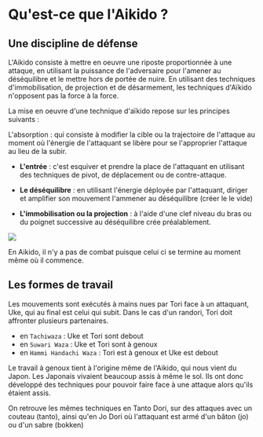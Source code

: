 # Qu'est-ce que l'Aikido ?

## Une discipline de défense

L'Aikido consiste à mettre en oeuvre une riposte proportionnée à une attaque, en utilisant la puissance de l'adversaire pour l'amener au déséquilibre et le mettre hors de portée de nuire. En utilisant des techniques d'immobilisation, de projection et de désarmement, les techniques d'Aïkido n'opposent pas la force à la force. 

La mise en oeuvre d'une technique d'aïkido repose sur les principes suivants :

L'absorption : qui consiste à modifier la cible ou la trajectoire de l'attaque au moment où l'énergie de l'attaquant se libère pour se l'approprier l'attaque au lieu de la subir.

* **L'entrée** : c'est esquiver et  prendre la place de l'attaquant en utilisant des techniques de pivot, de déplacement ou de contre-attaque.

* **Le déséquilibre** : en utilisant l'énergie déployée par l'attaquant, diriger et amplifier son mouvement l'ammener au déséquilibre (créer le le vide)

* **L'immobilisation ou la projection** : à l'aide d'une clef niveau du bras ou du poignet successive au déséquilibre crée préalablement.

![](/images/feg_johnny_1.jpg)

En Aikido, il n'y a pas de combat puisque celui ci se termine au moment même où il commence.

## Les formes de travail

Les mouvements sont exécutés à mains nues par Tori face à un attaquant, Uke, qui au final est celui qui subit. Dans le cas d'un randori, Tori doit affronter plusieurs partenaires.

- en ```Tachiwaza``` : Uke et Tori sont debout
- en ```Suwari Waza``` : Uke et Tori sont à genoux
- en ```Hammi Handachi Waza``` : Tori est à genoux et Uke est debout

Le travail à genoux tient à l'origine même de l'Aikido, qui nous vient du Japon. Les Japonais vivaient beaucoup assis à même le sol. Ils ont donc développé des techniques pour pouvoir faire face à une attaque alors qu'ils étaient assis.

On retrouve les mêmes techniques en Tanto Dori, sur des attaques avec un couteau (tanto), ainsi qu'en Jo Dori où l'attaquant est armé d'un bâton (jo) ou d'un sabre (bokken)
